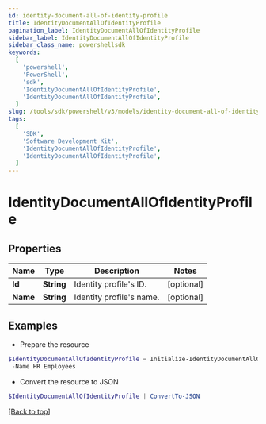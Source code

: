 ```yaml
---
id: identity-document-all-of-identity-profile
title: IdentityDocumentAllOfIdentityProfile
pagination_label: IdentityDocumentAllOfIdentityProfile
sidebar_label: IdentityDocumentAllOfIdentityProfile
sidebar_class_name: powershellsdk
keywords:
  [
    'powershell',
    'PowerShell',
    'sdk',
    'IdentityDocumentAllOfIdentityProfile',
    'IdentityDocumentAllOfIdentityProfile',
  ]
slug: /tools/sdk/powershell/v3/models/identity-document-all-of-identity-profile
tags:
  [
    'SDK',
    'Software Development Kit',
    'IdentityDocumentAllOfIdentityProfile',
    'IdentityDocumentAllOfIdentityProfile',
  ]
---
```


# IdentityDocumentAllOfIdentityProfile

## Properties

| Name     | Type       | Description              | Notes      |
| -------- | ---------- | ------------------------ | ---------- |
| **Id**   | **String** | Identity profile's ID.   | [optional] |
| **Name** | **String** | Identity profile's name. | [optional] |

## Examples

- Prepare the resource

```powershell
$IdentityDocumentAllOfIdentityProfile = Initialize-IdentityDocumentAllOfIdentityProfile  -Id 3bc8ad26b8664945866b31339d1ff7d2 `
 -Name HR Employees
```

- Convert the resource to JSON

```powershell
$IdentityDocumentAllOfIdentityProfile | ConvertTo-JSON
```

[[Back to top]](#)
